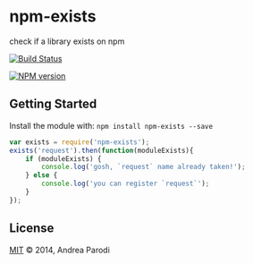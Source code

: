 # npm-exists 

check if a library exists on npm

[![Build Status](https://secure.travis-ci.org/parroit/npm-exists.png?branch=master)](http://travis-ci.org/parroit/npm-exists)

[![NPM version](https://badge-me.herokuapp.com/api/npm/npm-exists.png)](http://badges.enytc.com/for/npm/npm-exists) 

## Getting Started
Install the module with: `npm install npm-exists --save`

```javascript
var exists = require('npm-exists');
exists('request').then(function(moduleExists){
    if (moduleExists) {
        console.log('gosh, `request` name already taken!');
    } else {
        console.log('you can register `request`');
    }
});
```

## License

[MIT](http://opensource.org/licenses/MIT) © 2014, Andrea Parodi
